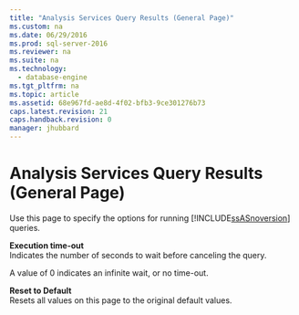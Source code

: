 ```yaml
---
title: "Analysis Services Query Results (General Page)"
ms.custom: na
ms.date: 06/29/2016
ms.prod: sql-server-2016
ms.reviewer: na
ms.suite: na
ms.technology: 
  - database-engine
ms.tgt_pltfrm: na
ms.topic: article
ms.assetid: 68e967fd-ae8d-4f02-bfb3-9ce301276b73
caps.latest.revision: 21
caps.handback.revision: 0
manager: jhubbard
---
```

# Analysis Services Query Results (General Page)
Use this page to specify the options for running [!INCLUDE[ssASnoversion](../../Topics/TopicNameContainA/tokens/ssASnoversion_md.md)] queries.  
  
 **Execution time-out**  
 Indicates the number of seconds to wait before canceling the query.  
  
 A value of 0 indicates an infinite wait, or no time-out.  
  
 **Reset to Default**  
 Resets all values on this page to the original default values.